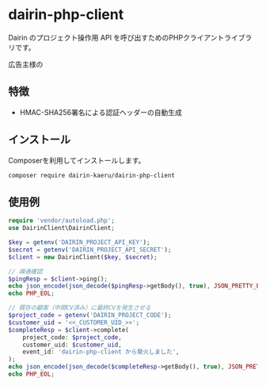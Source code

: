 # dairin-php-client

Dairin のプロジェクト操作用 API を呼び出すためのPHPクライアントライブラリです。

広告主様の

## 特徴

- HMAC-SHA256署名による認証ヘッダーの自動生成

## インストール

Composerを利用してインストールします。

```bash
composer require dairin-kaeru/dairin-php-client
```

## 使用例

```php
require 'vendor/autoload.php';
use DairinClient\DairinClient;

$key = getenv('DAIRIN_PROJECT_API_KEY');
$secret = getenv('DAIRIN_PROJECT_API_SECRET');
$client = new DairinClient($key, $secret);

// 疎通確認
$pingResp = $client->ping();
echo json_encode(json_decode($pingResp->getBody(), true), JSON_PRETTY_PRINT|JSON_UNESCAPED_UNICODE);
echo PHP_EOL;

// 既存の顧客（中間CV済み）に最終CVを発生させる
$project_code = getenv('DAIRIN_PROJECT_CODE');
$customer_uid = '<<_CUSTOMER_UID_>>';
$completeResp = $client->complete(
    project_code: $project_code,
    customer_uid: $customer_uid,
    event_id: 'dairin-php-client から発火しました',
);
echo json_encode(json_decode($completeResp->getBody(), true), JSON_PRETTY_PRINT|JSON_UNESCAPED_UNICODE);
echo PHP_EOL;
```
